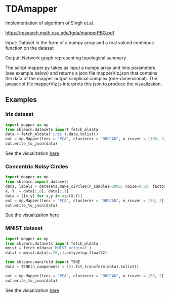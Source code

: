# TDAmapper

Implementation of algorithm of Singh et.al.

https://research.math.osu.edu/tgda/mapperPBG.pdf

Input: Dataset in the form of a numpy array and a real valued continous function on the dataset

Output: Network graph representing topological summary

The script mapper.py takes as input a numpy array and lens parameters (see example below) and returns a json file mapperViz.json that contains the data of the mapper output simplicial complex (one-dimensional). The javascript file mapperViz.js interprets this json to produce the visualization. 

## Examples

### Iris dataset

```python
import mapper as mp
from sklearn.datasets import fetch_mldata
data = fetch_mldata('iris').data.tolist()
out = mp.Mapper(lens = "PCA", clusterer = "DBSCAN", n_rcover = [100, 3], clusterer_params  = (0.1,5))
out.write_to_json(data)
```
See the visualization [here](https://romiebanerjee.github.io/IRIS/index.html)


### Concentric Noisy Circles

```python
import mapper as mp
from sklearn import datasets
data, labels = datasets.make_circles(n_samples=2000, noise=0.03, factor=0.5)
X, Y  = data[:,0], data[:,1]
data = [[x,y] for x,y in zip(X,Y)]
out = mp.Mapper(lens = "PCA", clusterer = "DBSCAN", n_rcover = [50, 2], clusterer_params  = (0.1,5))
out.write_to_json(data)
```
See the visualization [here](https://romiebanerjee.github.io/CIRCLES/index.html)

### MNIST dataset

```python
import mapper as mp
from sklearn.datasets import fetch_mldata
mnist = fetch_mldata('MNIST original')
dataf = mnist.data[::70,:].astype(np.float32)

from sklearn.manifold import TSNE
data = TSNE(n_components = 10).fit_transform(data).tolist()

out = mp.Mapper(lens = "PCA", clusterer = "DBSCAN", n_rcover = [50, 2], clusterer_params  = (0.1,5))
out.write_to_json(data)
```
See the visualization [here](https://romiebanerjee.github.io/MNIST)





